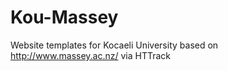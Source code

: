 # Kou-Massey
Website templates for Kocaeli University based on http://www.massey.ac.nz/ via HTTrack
